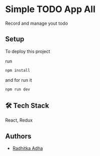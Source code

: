 # Simple TODO App All

Record and manage yout todo

## Setup

To deploy this project

run

```bash
npm install
```

and for run it

```bash
npm run dev
```

## 🛠 Tech Stack

React, Redux

## Authors

- [Radhitka Adha](https://www.github.com/radhitka)
